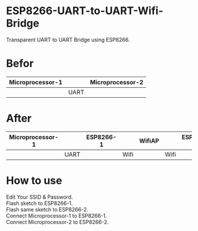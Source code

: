 # ESP8266-UART-to-UART-Wifi-Bridge

Transparent UART to UART Bridge using ESP8266.   

# Befor   

|Microprocessor-1||Microprocessor-2|
|:-:|:-:|:-:|
||UART||

# After   

|Microprocessor-1||ESP8266-1||WifiAP||ESP8266-2||Microprocessor-2|
|:-:|:-:|:-:|:-:|:-:|:-:|:-:|:-:|:-:|
||UART||Wifi||Wifi||UART||

# How to use   
Edit Your SSID & Password.   
Flash sketch to ESP8266-1.   
Flash same sketch to ESP8266-2.   
Connect Microprocessor-1 to ESP8266-1.   
Connect Microprocessor-2 to ESP8266-2.   


